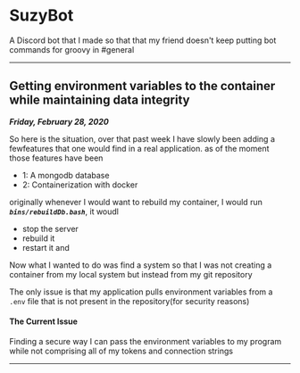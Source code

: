 # SuzyBot

A Discord bot that I made so that that my friend doesn't keep putting bot commands for groovy in #general

___

## Getting environment variables to the container while maintaining data integrity

***Friday, February 28, 2020***

So here is the situation, over that past week I have slowly been adding 
a fewfeatures that one would find in a real application. as of the moment 
those features have been 
- 1: A mongodb database 
- 2: Containerization with docker 

originally whenever I would want to rebuild my container, 
I would run ***`bins/rebuildDb.bash`***, it woudl
- stop the server 
- rebuild it
- restart it and

Now what I wanted to do was find a system so that I was not creating a
container from my local system but instead from my git repository

The only issue is that my application pulls environment variables 
from a `.env` file that is not present in the repository(for 
security reasons)

#### The Current Issue
Finding a secure way I can pass the environment variables to my program
while not comprising all of my tokens and connection strings

___